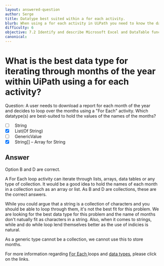 ```yaml
---
layout: answered-question
author: Serge
title: Datatype best suited within a for each activity.
blurb: When using a for each activity in UiPath you need to know the data types that it can handle and which suits a particular problem.
difficulty: 6
objective: 7.2 Identify and describe Microsoft Excel and DataTable functions, and how Excel activities are used for data manipulation
canonical: 
---
```


<h1>What is the best data type for iterating through months of the year within UiPath using a for each activity?</h1>

Question:  A user needs to download a report for each month of the year and decides to loop over the months using a "For Each" activity. Which datatype(s) are best-suited to hold the values of the names of the months?

 - [ ] &nbsp;  String
 - [X] &nbsp;  List(Of String)
 - [ ] &nbsp;  GenericValue
 - [X] &nbsp;  String[] – Array for String

## Answer

Option B and D are correct.

A For Each loop activity can iterate through lists, arrays, data tables or any type of collection. It would be a good idea to hold the names of each month in a collection such as an array or list. As B and D are collections, these are the correct answers.

While you could argue that a string is a collection of characters and you should be able to loop through them, it's not the best fit for this problem. We are looking for the best data type for this problem and the name of months don't natually fit as characters in a string. Also, when it comes to strings, while and do while loop lend themselves better as the use of indicies is natural.

As a generic type cannot be a collection, we cannot use this to store months.

For more information regarding <a href="https://docs.uipath.com/studio/docs/the-for-each-activity">For Each </a>loops and <a href="https://docs.uipath.com/studio/docs/types-of-variables">data types</a>, please click on the links.
